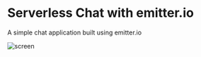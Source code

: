 # Serverless Chat with emitter.io
A simple chat application built using emitter.io

![screen](https://github.com/emitter-io/demo-chat/raw/master/demo.gif)
